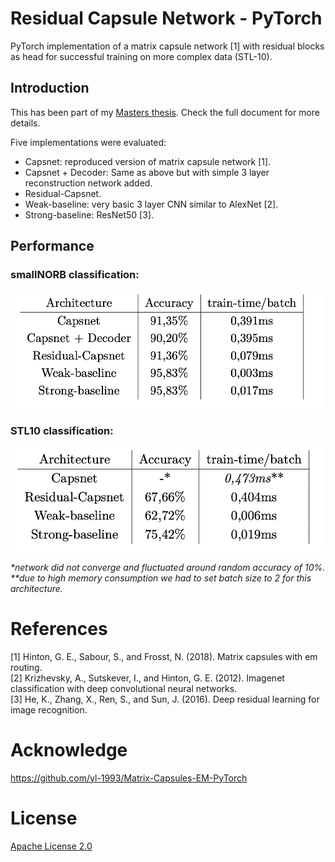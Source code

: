 # Residual Capsule Network - PyTorch
PyTorch implementation of a matrix capsule network [1] with residual blocks as head for successful training on more complex data (STL-10).

## Introduction
This has been part of my [Masters thesis](http://todo). Check the full document for more details.

Five implementations were evaluated:
- Capsnet: reproduced version of matrix capsule network [1].
- Capsnet + Decoder: Same as above but with simple 3 layer reconstruction network added.
- Residual-Capsnet.
- Weak-baseline: very basic 3 layer CNN similar to AlexNet [2].
- Strong-baseline: ResNet50 [3].

## Performance
### smallNORB classification:
<img src="images/results_smallNORB.png" alt="smallNORB results" width="500"/>

### STL10 classification:
<img src="images/results_stl10.png" alt="stl10 results" width="500"/>

<i>*network did not converge and fluctuated around random accuracy of 10%.<br>
**due to high memory consumption we had to set batch size to 2 for this architecture.</i>

# References
[1] Hinton, G. E., Sabour, S., and Frosst, N. (2018). Matrix capsules with em routing.<br>
[2] Krizhevsky, A., Sutskever, I., and Hinton, G. E. (2012). Imagenet classification with deep convolutional neural networks.<br>
[3] He, K., Zhang, X., Ren, S., and Sun, J. (2016). Deep residual learning for image recognition.

# Acknowledge
https://github.com/yl-1993/Matrix-Capsules-EM-PyTorch

# License
[Apache License 2.0](./LICENSE)
